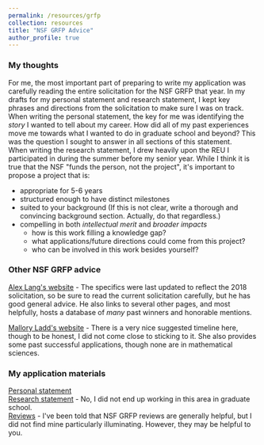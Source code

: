 ```yaml
---
permalink: /resources/grfp
collection: resources
title: "NSF GRFP Advice"
author_profile: true
---
```

### My thoughts
For me, the most important part of preparing to write my application was carefully reading the entire solicitation for the NSF GRFP that year. In my drafts for my personal statement and research statement, I kept key phrases and directions from the solicitation to make sure I was on track. \
When writing the personal statement, the key for me was identifying the _story_ I wanted to tell about my career. How did all of my past experiences move me towards what I wanted to do in graduate school and beyond? This was the question I sought to answer in all sections of this statement. \
When writing the research statement, I drew heavily upon the REU I participated in during the summer before my senior year. While I think it is true that the NSF "funds the person, not the project", it's important to propose a project that is:
* appropriate for 5-6 years
* structured enough to have distinct milestones
* suited to your background (If this is not clear, write a thorough and convincing background section. Actually, do that regardless.)
* compelling in both _intellectual merit_ and _broader impacts_
  * how is this work filling a knowledge gap?
  * what applications/future directions could come from this project?
  * who can be involved in this work besides yourself?

### Other NSF GRFP advice
[Alex Lang's website](https://www.alexhunterlang.com/nsf-fellowship) - The specifics were last updated to reflect the 2018 solicitation, so be sure to read the current solicitation carefully, but he has good general advice. He also links to several other pages, and most helpfully, hosts a database of _many_ past winners and honorable mentions.

[Mallory Ladd's website](http://www.malloryladd.com/nsf-grfp-advice.html) - There is a very nice suggested timeline here, though to be honest, I did not come close to sticking to it. She also provides some past successful applications, though none are in mathematical sciences.

### My application materials

[Personal statement](https://joycechew.github.io/files/JAC_NSF_personal_statement.pdf) \
[Research statement](https://joycechew.github.io/files/JAC_NSF_research_statement.pdf) - No, I did not end up working in this area in graduate school. \
[Reviews](https://joycechew.github.io/files/JAC_NSF_reviews.pdf) - I've been told that NSF GRFP reviews are generally helpful, but I did not find mine particularly illuminating. However, they may be helpful to you.
